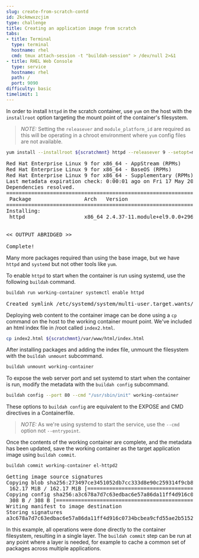 ```yaml
---
slug: create-from-scratch-contd
id: 2kckmwxzcjim
type: challenge
title: Creating an application image from scratch
tabs:
- title: Terminal
  type: terminal
  hostname: rhel
  cmd: tmux attach-session -t "buildah-session" > /dev/null 2>&1
- title: RHEL Web Console
  type: service
  hostname: rhel
  path: /
  port: 9090
difficulty: basic
timelimit: 1
---
```

In order to install `httpd` in the scratch container, use `yum` on the host with the `installroot` option targeting the mount point of the container's filesystem.

> _NOTE:_ Setting the `releasever` and `module_platform_id` are required as this will be operating in a chroot environment where `yum` config files are not available.

```bash
yum install --installroot ${scratchmnt} httpd --releasever 9 --setopt=module_platform_id="platform:el9" -y
```

<pre class="file">
Red Hat Enterprise Linux 9 for x86_64 - AppStream (RPMs)               2.4 MB/s | 7.0 MB     00:02
Red Hat Enterprise Linux 9 for x86_64 - BaseOS (RPMs)                  1.3 MB/s | 3.7 MB     00:02
Red Hat Enterprise Linux 9 for x86_64 - Supplementary (RPMs)            23 kB/s |  78 kB     00:03
Last metadata expiration check: 0:00:01 ago on Fri 17 May 2019 03:41:34 PM EDT.
Dependencies resolved.
=======================================================================================================
 Package                 Arch   Version                         Repository                        Size
=======================================================================================================
Installing:
 httpd                   x86_64 2.4.37-11.module+el9.0.0+2969+90015743
                                                                rhel-9-for-x86_64-appstream-rpms 1.4 M

<< OUTPUT ABRIDGED >>

Complete!
</pre>

Many more packages required than using the base image, but we have `httpd` and `systemd` but not other tools like `yum`.

To enable `httpd` to start when the container is run using systemd, use the following `buildah` command.

```bash
buildah run working-container systemctl enable httpd
```

<pre class="file">
Created symlink /etc/systemd/system/multi-user.target.wants/httpd.service → /usr/lib/systemd/system/httpd.service.
</pre>

Deploying web content to the container image can be done using a `cp` command on the host to the working container mount point. We've included an html index file in /root called `index2.html`.

```bash
cp index2.html ${scratchmnt}/var/www/html/index.html
```

After installing packages and adding the index file, unmount the filesystem with the `buildah unmount` subcommand.

```bash
buildah unmount working-container
```

To expose the web server port and set systemd to start when the container is run, modify the metadata with the `buildah config` subcommand.

```bash
buildah config --port 80 --cmd "/usr/sbin/init" working-container
```

These options to `buildah config` are equivalent to the EXPOSE and CMD directives in a Containerfile.

> _NOTE:_  As we're using systemd to start the service, use the `--cmd` option not `--entrypoint`.

Once the contents of the working container are complete, and the metadata has been updated, save the working container as the target application image using `buildah commit`.

```bash
buildah commit working-container el-httpd2
```

<pre class="file">
Getting image source signatures
Copying blob sha256:273497ce3451052db7cc333d8e90c259314f9cb8d6d4f7a5b865656f65c24083
 162.17 MiB / 162.17 MiB [==================================================] 6s
Copying config sha256:a3c678a7d7c63edbac6e57a86da11ff4d916c0734bcbea9cfd55ae2b515275b9
 308 B / 308 B [============================================================] 0s
Writing manifest to image destination
Storing signatures
a3c678a7d7c63edbac6e57a86da11ff4d916c0734bcbea9cfd55ae2b515275b9
</pre>

In this example, all operations were done directly to the container filesystem, resulting in a single layer.  The `buildah commit` step can be run at any point where a layer is needed, for example to cache a common set of packages across multiple applications.
